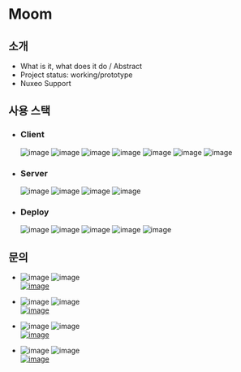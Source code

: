 # Moom

## 소개

* What is it, what does it do / Abstract
* Project status: working/prototype
* Nuxeo Support


## 사용 스택
* ### Client<br>
    ![image](https://img.shields.io/static/v1?label=&message=javascript&color=orange&style=flat&logo=javascript)
    ![image](https://img.shields.io/static/v1?label=&message=axios&color=orange&style=flat&logo=)
    ![image](https://img.shields.io/static/v1?label=&message=react&color=orange&style=flat&logo=react)
    ![image](https://img.shields.io/static/v1?label=&message=tailwind&color=orange&style=flat&logo=Tailwindcss)
    ![image](https://img.shields.io/static/v1?label=&message=highcharts&color=orange&style=flat&logo=)
    ![image](https://img.shields.io/static/v1?label=&message=multer-s3&color=orange&style=flat&logo=)
    ![image](https://img.shields.io/static/v1?label=&message=contextAPI&color=orange&style=flat&logo=)
    <br>
* ### Server<br>
    ![image](https://img.shields.io/static/v1?label=&message=javascript&color=orange&style=flat&logo=javascript)
    ![image](https://img.shields.io/static/v1?label=&message=sequelize&color=orange&style=flat&logo=)
    ![image](https://img.shields.io/static/v1?label=&message=express&color=orange&style=flat&logo=)
    ![image](https://img.shields.io/static/v1?label=&message=mysql&color=orange&style=flat&logo=mysql)
    <br>
* ### Deploy<br>
    ![image](https://img.shields.io/static/v1?label=&message=EC2&color=orange&style=flat&logo=amazonaws)
    ![image](https://img.shields.io/static/v1?label=&message=S3&color=orange&style=flat&logo=amazonaws)
    ![image](https://img.shields.io/static/v1?label=&message=RDS&color=orange&style=flat&logo=amazonaws)
    ![image](https://img.shields.io/static/v1?label=&message=Route-53&color=orange&style=flat&logo=amazonaws)
    ![image](https://img.shields.io/static/v1?label=&message=CloudFront&color=orange&style=flat&logo=amazonaws)
    <br>



## 문의

* ![image](https://img.shields.io/static/v1?label=&message=팀장&color=orange&style=flat&logo)
![image](https://img.shields.io/static/v1?label=&message=유지은&color=blue&style=flat&logo) <br>
[![image](https://img.shields.io/badge/GITHUB-wlwl0219-green?style=flat&logo=github)](https://github.com/wlwl0219)

* ![image](https://img.shields.io/static/v1?label=&message=팀원&color=orange&style=flat&logo)
![image](https://img.shields.io/static/v1?label=&message=김재현&color=blue&style=flat&logo) <br>
[![image](https://img.shields.io/badge/GITHUB-kirk0201-green?style=flat&logo=github)](https://github.com/kirk0201)


* ![image](https://img.shields.io/static/v1?label=&message=팀원&color=orange&style=flat&logo)
![image](https://img.shields.io/static/v1?label=&message=임동현&color=blue&style=flat&logo) <br>
[![image](https://img.shields.io/badge/GITHUB-limdonghyun88-green?style=flat&logo=github)](https://github.com/limdonghyun88)


* ![image](https://img.shields.io/static/v1?label=&message=팀원&color=orange&style=flat&logo)
![image](https://img.shields.io/static/v1?label=&message=김상연&color=blue&style=flat&logo) <br>
[![image](https://img.shields.io/badge/GITHUB-zmdkdkt321-green?style=flat&logo=github)](https://github.com/zmdkdkt321)
